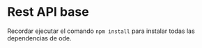 # Rest API base

Recordar ejecutar el comando ```npm install``` para instalar todas las dependencias de ode.